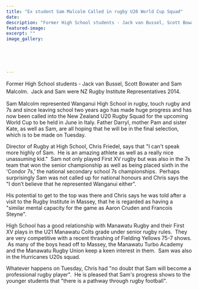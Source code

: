 ```yaml
---
title: "Ex student Sam Malcolm Called in rugby U20 World Cup Squad"
date: 
description: "Former High School students - Jack van Bussel, Scott Bowater and Sam Malcolm.  Jack and Sam were NZ Rugby Institute Representatives 2014, from River City Press article on 21/5/15..."
featured-image: 
excerpt: ""
image_gallery:
	
	
	
	
	
---
```


<p><span style="line-height: 1.5;">Former High School students - Jack van Bussel, Scott Bowater and Sam Malcolm. &nbsp;Jack and Sam were NZ Rugby Institute Representatives 2014.</span></p>
<p><span>Sam Malcolm represented Wanganui High School in rugby, touch rugby and 7s and since leaving school two years ago has made huge progress and has now been called into the New Zealand U20 Rugby Squad for the upcoming World Cup to be held in June in Italy. Father Darryl, mother Pam and sister Kate, as well as Sam, are all hoping that he will be in the final selection, which is to be made on Tuesday.</span></p>
<p><span>Director of Rugby at High School, Chris Friedel, says that "I can't speak more highly of Sam. &nbsp;He is an amazing athlete as well as a really nice unassuming kid." &nbsp;Sam not only played First XV rugby but was also in the 7s team that won the senior championship as well as being placed sixth in the 'Condor 7s,' the national secondary school 7s championships. &nbsp;Perhaps surprisingly Sam was not called up for national honours and Chris says the "I don&rsquo;t believe that he represented Wanganui either".</span></p>
<p><span>His potential to get to the top was there and Chris says he was told after a visit to the Rugby Institute in Massey, that he is regarded as having a "similar mental capacity for the game as Aaron Cruden and Francois Steyne".</span></p>
<p><span>High School has a good relationship with Manawatu Rugby and their First XV plays in the U21 Manawatu Colts grade under senior rugby rules. &nbsp;They are very competitive with a recent thrashing of Fielding Yellows 75-7 shows. &nbsp;As many of the boys head off to Massey, the Manawatu Turbo Academy and the Manawatu Rugby Union keep a keen interest in them. &nbsp;Sam was also in the Hurricanes U20s squad.</span></p>
<p><span>Whatever happens on Tuesday, Chris had "no doubt that Sam will become a professional rugby player". &nbsp;He is pleased that Sam's progress shows to the younger students that "there is a pathway through rugby football".</span></p>

